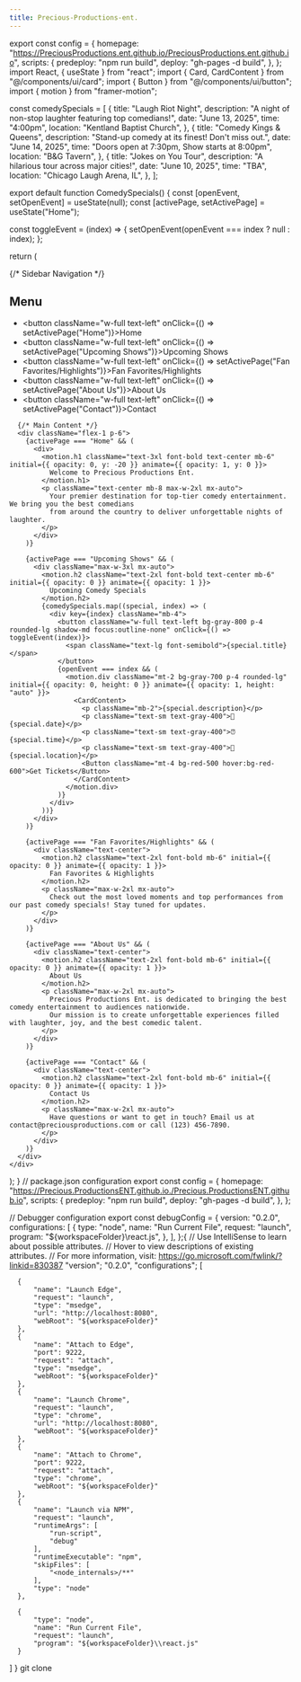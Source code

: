 ```yaml
---
title: Precious-Productions-ent.
---
```


export const config = {
  homepage: "https://PreciousProductions.ent.github.io/PreciousProductions.ent.github.io",
  scripts: {
    predeploy: "npm run build",
    deploy: "gh-pages -d build",
  },
};
import React, { useState } from "react";
import { Card, CardContent } from "@/components/ui/card";
import { Button } from "@/components/ui/button";
import { motion } from "framer-motion";

const comedySpecials = [
  {
    title: "Laugh Riot Night",
    description: "A night of non-stop laughter featuring top comedians!",
    date: "June 13, 2025",
    time: "4:00pm",
    location: "Kentland Baptist Church",
  },
  {
    title: "Comedy Kings & Queens",
    description: "Stand-up comedy at its finest! Don't miss out.",
    date: "June 14, 2025",
    time: "Doors open at 7:30pm, Show starts at 8:00pm",
    location: "B&G Tavern",
  },
  {
    title: "Jokes on You Tour",
    description: "A hilarious tour across major cities!",
    date: "June 10, 2025",
    time: "TBA",
    location: "Chicago Laugh Arena, IL",
  },
];

export default function ComedySpecials() {
  const [openEvent, setOpenEvent] = useState(null);
  const [activePage, setActivePage] = useState("Home");

  const toggleEvent = (index) => {
    setOpenEvent(openEvent === index ? null : index);
  };

  return (
    <div className="flex min-h-screen bg-gray-900 text-white">
      {/* Sidebar Navigation */}
      <div className="w-64 bg-gray-800 p-6">
        <h2 className="text-2xl font-bold mb-6">Menu</h2>
        <ul className="space-y-4">
          <li><button className="w-full text-left" onClick={() => setActivePage("Home")}>Home</button></li>
          <li><button className="w-full text-left" onClick={() => setActivePage("Upcoming Shows")}>Upcoming Shows</button></li>
          <li><button className="w-full text-left" onClick={() => setActivePage("Fan Favorites/Highlights")}>Fan Favorites/Highlights</button></li>
          <li><button className="w-full text-left" onClick={() => setActivePage("About Us")}>About Us</button></li>
          <li><button className="w-full text-left" onClick={() => setActivePage("Contact")}>Contact</button></li>
        </ul>
      </div>

      {/* Main Content */}
      <div className="flex-1 p-6">
        {activePage === "Home" && (
          <div>
            <motion.h1 className="text-3xl font-bold text-center mb-6" initial={{ opacity: 0, y: -20 }} animate={{ opacity: 1, y: 0 }}>
              Welcome to Precious Productions Ent.
            </motion.h1>
            <p className="text-center mb-8 max-w-2xl mx-auto">
              Your premier destination for top-tier comedy entertainment. We bring you the best comedians
              from around the country to deliver unforgettable nights of laughter.
            </p>
          </div>
        )}

        {activePage === "Upcoming Shows" && (
          <div className="max-w-3xl mx-auto">
            <motion.h2 className="text-2xl font-bold text-center mb-6" initial={{ opacity: 0 }} animate={{ opacity: 1 }}>
              Upcoming Comedy Specials
            </motion.h2>
            {comedySpecials.map((special, index) => (
              <div key={index} className="mb-4">
                <button className="w-full text-left bg-gray-800 p-4 rounded-lg shadow-md focus:outline-none" onClick={() => toggleEvent(index)}>
                  <span className="text-lg font-semibold">{special.title}</span>
                </button>
                {openEvent === index && (
                  <motion.div className="mt-2 bg-gray-700 p-4 rounded-lg" initial={{ opacity: 0, height: 0 }} animate={{ opacity: 1, height: "auto" }}>
                    <CardContent>
                      <p className="mb-2">{special.description}</p>
                      <p className="text-sm text-gray-400">📅 {special.date}</p>
                      <p className="text-sm text-gray-400">⏰ {special.time}</p>
                      <p className="text-sm text-gray-400">📍 {special.location}</p>
                      <Button className="mt-4 bg-red-500 hover:bg-red-600">Get Tickets</Button>
                    </CardContent>
                  </motion.div>
                )}
              </div>
            ))}
          </div>
        )}

        {activePage === "Fan Favorites/Highlights" && (
          <div className="text-center">
            <motion.h2 className="text-2xl font-bold mb-6" initial={{ opacity: 0 }} animate={{ opacity: 1 }}>
              Fan Favorites & Highlights
            </motion.h2>
            <p className="max-w-2xl mx-auto">
              Check out the most loved moments and top performances from our past comedy specials! Stay tuned for updates.
            </p>
          </div>
        )}

        {activePage === "About Us" && (
          <div className="text-center">
            <motion.h2 className="text-2xl font-bold mb-6" initial={{ opacity: 0 }} animate={{ opacity: 1 }}>
              About Us
            </motion.h2>
            <p className="max-w-2xl mx-auto">
              Precious Productions Ent. is dedicated to bringing the best comedy entertainment to audiences nationwide. 
              Our mission is to create unforgettable experiences filled with laughter, joy, and the best comedic talent.
            </p>
          </div>
        )}

        {activePage === "Contact" && (
          <div className="text-center">
            <motion.h2 className="text-2xl font-bold mb-6" initial={{ opacity: 0 }} animate={{ opacity: 1 }}>
              Contact Us
            </motion.h2>
            <p className="max-w-2xl mx-auto">
              Have questions or want to get in touch? Email us at contact@preciousproductions.com or call (123) 456-7890.
            </p>
          </div>
        )}
      </div>
    </div>
  );
}
// package.json configuration
export const config = {
  homepage: "https://Precious.ProductionsENT.github.io./Precious.ProductionsENT.github.io",
  scripts: {
    predeploy: "npm run build",
    deploy: "gh-pages -d build",
  },
};

// Debugger configuration
export const debugConfig = {
  version: "0.2.0",
  configurations: [
    {
      type: "node",
      name: "Run Current File",
      request: "launch",
      program: "${workspaceFolder}\\react.js",
    },
  ],
};{
  // Use IntelliSense to learn about possible attributes.
  // Hover to view descriptions of existing attributes.
  // For more information, visit: https://go.microsoft.com/fwlink/?linkid=830387
  "version"; "0.2.0",
  "configurations"; [
      
      {
          "name": "Launch Edge",
          "request": "launch",
          "type": "msedge",
          "url": "http://localhost:8080",
          "webRoot": "${workspaceFolder}"
      },
      {
          "name": "Attach to Edge",
          "port": 9222,
          "request": "attach",
          "type": "msedge",
          "webRoot": "${workspaceFolder}"
      },
      {
          "name": "Launch Chrome",
          "request": "launch",
          "type": "chrome",
          "url": "http://localhost:8080",
          "webRoot": "${workspaceFolder}"
      },
      {
          "name": "Attach to Chrome",
          "port": 9222,
          "request": "attach",
          "type": "chrome",
          "webRoot": "${workspaceFolder}"
      },
      {
          "name": "Launch via NPM",
          "request": "launch",
          "runtimeArgs": [
              "run-script",
              "debug"
          ],
          "runtimeExecutable": "npm",
          "skipFiles": [
              "<node_internals>/**"
          ],
          "type": "node"
      },
      
      {
          "type": "node",
          "name": "Run Current File",
          "request": "launch",
          "program": "${workspaceFolder}\\react.js"
      }
  ]
}
git clone
